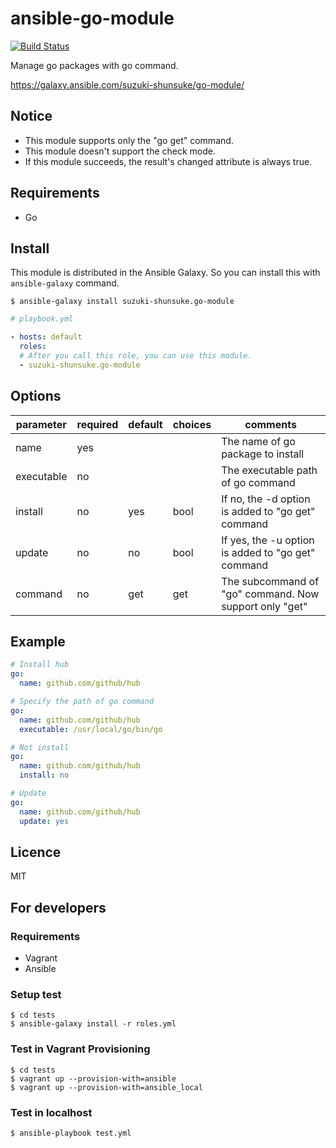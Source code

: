 # ansible-go-module

[![Build Status](https://travis-ci.org/suzuki-shunsuke/ansible-go-module.svg?branch=master)](https://travis-ci.org/suzuki-shunsuke/ansible-go-module)

Manage go packages with go command.

https://galaxy.ansible.com/suzuki-shunsuke/go-module/

## Notice

* This module supports only the "go get" command.
* This module doesn't support the check mode.
* If this module succeeds, the result's changed attribute is always true.

## Requirements

* Go

## Install

This module is distributed in the Ansible Galaxy.
So you can install this with `ansible-galaxy` command.

```
$ ansible-galaxy install suzuki-shunsuke.go-module
```

```yaml
# playbook.yml

- hosts: default
  roles:
  # After you call this role, you can use this module.
  - suzuki-shunsuke.go-module
```

## Options

parameter | required | default | choices | comments
--- | --- | --- | --- | ---
name | yes | | | The name of go package to install
executable | no | | | The executable path of go command
install | no | yes | bool | If no, the -d option is added to "go get" command
update | no | no | bool | If yes, the -u option is added to "go get" command
command | no | get | get | The subcommand of "go" command. Now support only "get"

## Example

```yaml
# Install hub
go:
  name: github.com/github/hub

# Specify the path of go command
go:
  name: github.com/github/hub
  executable: /usr/local/go/bin/go

# Not install
go:
  name: github.com/github/hub
  install: no

# Update
go:
  name: github.com/github/hub
  update: yes
```

## Licence

MIT

## For developers

### Requirements

* Vagrant
* Ansible

### Setup test

```
$ cd tests
$ ansible-galaxy install -r roles.yml
```

### Test in Vagrant Provisioning

```
$ cd tests
$ vagrant up --provision-with=ansible
$ vagrant up --provision-with=ansible_local
```

### Test in localhost

```
$ ansible-playbook test.yml
```
